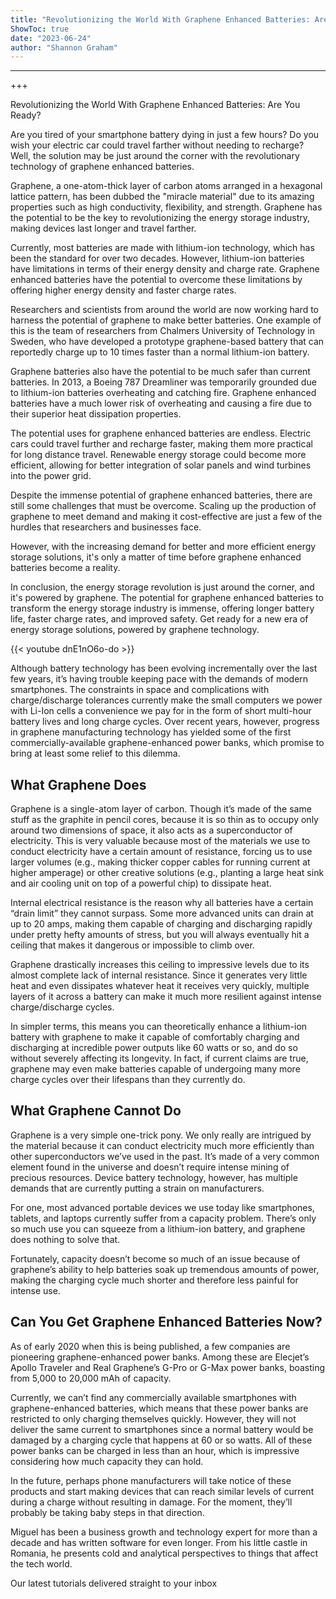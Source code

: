 ```yaml
---
title: "Revolutionizing the World With Graphene Enhanced Batteries: Are You Ready?"
ShowToc: true 
date: "2023-06-24"
author: "Shannon Graham"
---
```

*****
+++

Revolutionizing the World With Graphene Enhanced Batteries: Are You Ready?

Are you tired of your smartphone battery dying in just a few hours? Do you wish your electric car could travel farther without needing to recharge? Well, the solution may be just around the corner with the revolutionary technology of graphene enhanced batteries.

Graphene, a one-atom-thick layer of carbon atoms arranged in a hexagonal lattice pattern, has been dubbed the "miracle material" due to its amazing properties such as high conductivity, flexibility, and strength. Graphene has the potential to be the key to revolutionizing the energy storage industry, making devices last longer and travel farther.

Currently, most batteries are made with lithium-ion technology, which has been the standard for over two decades. However, lithium-ion batteries have limitations in terms of their energy density and charge rate. Graphene enhanced batteries have the potential to overcome these limitations by offering higher energy density and faster charge rates.

Researchers and scientists from around the world are now working hard to harness the potential of graphene to make better batteries. One example of this is the team of researchers from Chalmers University of Technology in Sweden, who have developed a prototype graphene-based battery that can reportedly charge up to 10 times faster than a normal lithium-ion battery.

Graphene batteries also have the potential to be much safer than current batteries. In 2013, a Boeing 787 Dreamliner was temporarily grounded due to lithium-ion batteries overheating and catching fire. Graphene enhanced batteries have a much lower risk of overheating and causing a fire due to their superior heat dissipation properties.

The potential uses for graphene enhanced batteries are endless. Electric cars could travel further and recharge faster, making them more practical for long distance travel. Renewable energy storage could become more efficient, allowing for better integration of solar panels and wind turbines into the power grid.

Despite the immense potential of graphene enhanced batteries, there are still some challenges that must be overcome. Scaling up the production of graphene to meet demand and making it cost-effective are just a few of the hurdles that researchers and businesses face.

However, with the increasing demand for better and more efficient energy storage solutions, it's only a matter of time before graphene enhanced batteries become a reality.

In conclusion, the energy storage revolution is just around the corner, and it's powered by graphene. The potential for graphene enhanced batteries to transform the energy storage industry is immense, offering longer battery life, faster charge rates, and improved safety. Get ready for a new era of energy storage solutions, powered by graphene technology.

{{< youtube dnE1nO6o-do >}} 



Although battery technology has been evolving incrementally over the last few years, it’s having trouble keeping pace with the demands of modern smartphones. The constraints in space and complications with charge/discharge tolerances currently make the small computers we power with Li-Ion cells a convenience we pay for in the form of short multi-hour battery lives and long charge cycles. Over recent years, however, progress in graphene manufacturing technology has yielded some of the first commercially-available graphene-enhanced power banks, which promise to bring at least some relief to this dilemma.
 
## What Graphene Does
 
Graphene is a single-atom layer of carbon. Though it’s made of the same stuff as the graphite in pencil cores, because it is so thin as to occupy only around two dimensions of space, it also acts as a superconductor of electricity. This is very valuable because most of the materials we use to conduct electricity have a certain amount of resistance, forcing us to use larger volumes (e.g., making thicker copper cables for running current at higher amperage) or other creative solutions (e.g., planting a large heat sink and air cooling unit on top of a powerful chip) to dissipate heat.
 
Internal electrical resistance is the reason why all batteries have a certain “drain limit” they cannot surpass. Some more advanced units can drain at up to 20 amps, making them capable of charging and discharging rapidly under pretty hefty amounts of stress, but you will always eventually hit a ceiling that makes it dangerous or impossible to climb over.
 
Graphene drastically increases this ceiling to impressive levels due to its almost complete lack of internal resistance. Since it generates very little heat and even dissipates whatever heat it receives very quickly, multiple layers of it across a battery can make it much more resilient against intense charge/discharge cycles.
 
In simpler terms, this means you can theoretically enhance a lithium-ion battery with graphene to make it capable of comfortably charging and discharging at incredible power outputs like 60 watts or so, and do so without severely affecting its longevity. In fact, if current claims are true, graphene may even make batteries capable of undergoing many more charge cycles over their lifespans than they currently do.
 
## What Graphene Cannot Do
 
Graphene is a very simple one-trick pony. We only really are intrigued by the material because it can conduct electricity much more efficiently than other superconductors we’ve used in the past. It’s made of a very common element found in the universe and doesn’t require intense mining of precious resources. Device battery technology, however, has multiple demands that are currently putting a strain on manufacturers.
 
For one, most advanced portable devices we use today like smartphones, tablets, and laptops currently suffer from a capacity problem. There’s only so much use you can squeeze from a lithium-ion battery, and graphene does nothing to solve that.
 
Fortunately, capacity doesn’t become so much of an issue because of graphene’s ability to help batteries soak up tremendous amounts of power, making the charging cycle much shorter and therefore less painful for intense use.
 
## Can You Get Graphene Enhanced Batteries Now?
 
As of early 2020 when this is being published, a few companies are pioneering graphene-enhanced power banks. Among these are Elecjet’s Apollo Traveler and Real Graphene’s G-Pro or G-Max power banks, boasting from 5,000 to 20,000 mAh of capacity.
 
Currently, we can’t find any commercially available smartphones with graphene-enhanced batteries, which means that these power banks are restricted to only charging themselves quickly. However, they will not deliver the same current to smartphones since a normal battery would be damaged by a charging cycle that happens at 60 or so watts. All of these power banks can be charged in less than an hour, which is impressive considering how much capacity they can hold.
 
In the future, perhaps phone manufacturers will take notice of these products and start making devices that can reach similar levels of current during a charge without resulting in damage. For the moment, they’ll probably be taking baby steps in that direction.
 
Miguel has been a business growth and technology expert for more than a decade and has written software for even longer. From his little castle in Romania, he presents cold and analytical perspectives to things that affect the tech world.
 
Our latest tutorials delivered straight to your inbox




